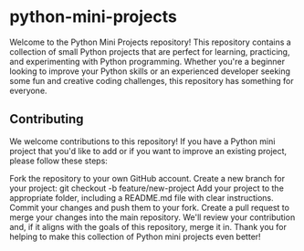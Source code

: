 # python-mini-projects

Welcome to the Python Mini Projects repository! This repository contains a collection of small Python projects that are perfect for learning, practicing, and experimenting with Python programming. Whether you're a beginner looking to improve your Python skills or an experienced developer seeking some fun and creative coding challenges, this repository has something for everyone.

## Contributing
We welcome contributions to this repository! If you have a Python mini project that you'd like to add or if you want to improve an existing project, please follow these steps:

Fork the repository to your own GitHub account.
Create a new branch for your project: git checkout -b feature/new-project
Add your project to the appropriate folder, including a README.md file with clear instructions.
Commit your changes and push them to your fork.
Create a pull request to merge your changes into the main repository.
We'll review your contribution and, if it aligns with the goals of this repository, merge it in. Thank you for helping to make this collection of Python mini projects even better!
